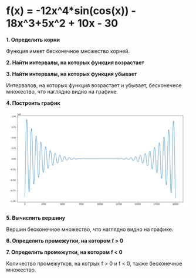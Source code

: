 # f(x) = -12x^4*sin(cos(x)) - 18x^3+5x^2 + 10x - 30

**1. Определить корни**

Функция имеет бесконечное множество корней.

**2. Найти интервалы, на которых функция возрастает**

**3. Найти интервалы, на которых функция убывает**

Интервалов, на которых функция возрастает и убывает, бесконечное множество, что наглядно видно на графике.

**4. Построить график**

![illustration](graph.png)

**5. Вычислить вершину**

Вершин бесконечное множество, что наглядно видно на графике.

**6. Определить промежутки, на котором f > 0**

**7. Определить промежутки, на котором f < 0**

Количество промежутков, на котрых f > 0 и f < 0, также бесконечное множество.
